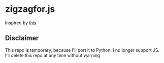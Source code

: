 # zigzagfor.js
Inspired by [this](https://github.com/bjpop/js-turtle/blob/928d61589ccadca66cca618cfd48f8a45f2e9275/examples/sierpinski.js)

## Disclaimer
This repo is temporary, because I'll port it to Python. I no longer support JS. I'll delete this repo at any time without warning
